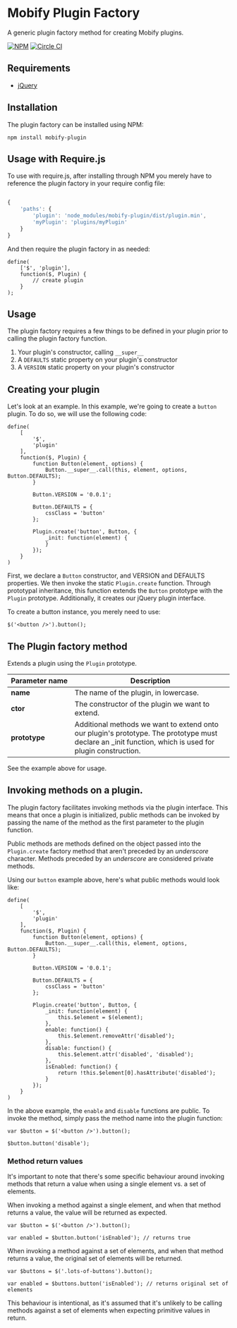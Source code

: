 Mobify Plugin Factory
===

A generic plugin factory method for creating Mobify plugins.

[![NPM](https://nodei.co/npm/mobify-plugin.png?downloads=true&stars=true)](https://nodei.co/npm/mobify-plugin/)
[![Circle CI](https://circleci.com/gh/mobify/plugin/tree/master.png?style=shield&circle-token=9347fa0140425cd2d9098cfcf58f3dfd54ccdca5)](https://circleci.com/gh/mobify/plugin/tree/master)

## Requirements

* [jQuery](https://jquery.com/)

## Installation

The plugin factory can be installed using NPM:

```
npm install mobify-plugin
```

## Usage with Require.js

To use with require.js, after installing through NPM you merely have to reference the plugin factory in your require config file:

```config.js

{
    'paths': {
        'plugin': 'node_modules/mobify-plugin/dist/plugin.min',
        'myPlugin': 'plugins/myPlugin'
    }
}

```

And then require the plugin factory in as needed:

```
define(
    ['$', 'plugin'],
    function($, Plugin) {
        // create plugin
    }
);
```

## Usage

The plugin factory requires a few things to be defined in your plugin prior to calling the plugin factory function.

1. Your plugin's constructor, calling `__super__`
2. A `DEFAULTS` static property on your plugin's constructor
3. A `VERSION` static property on your plugin's constructor


## Creating your plugin


Let's look at an example. In this example, we're going to create a `button` plugin. To do so, we will use the following code:

```
define(
	[
		'$',
		'plugin'
	],
	function($, Plugin) {
		function Button(element, options) {
			Button.__super__.call(this, element, options, Button.DEFAULTS);
		}

		Button.VERSION = '0.0.1';

		Button.DEFAULTS = {
			cssClass = 'button'
		};

		Plugin.create('button', Button, {
			_init: function(element) {
			}
		});
	}
)
```

First, we declare a `Button` constructor, and VERSION and DEFAULTS properties. We then invoke the static `Plugin.create` function. Through prototypal inheritance, this function extends the `Button` prototype with the `Plugin` prototype. Additionally, it creates our jQuery plugin interface.

To create a button instance, you merely need to use:

```
$('<button />').button();
```

## The Plugin factory method

Extends a plugin using the `Plugin` prototype.

| Parameter&nbsp;name | Description |
|----------------|-------------|
| **name** | The name of the plugin, in lowercase. |
| **ctor** | The constructor of the plugin we want to extend. |
| **prototype** | Additional methods we want to extend onto our plugin's prototype. The prototype must declare an _init function, which is used for plugin construction. |

See the example above for usage.

## Invoking methods on a plugin.

The plugin factory facilitates invoking methods via the plugin interface. This means that once a plugin is initialized, public methods can be invoked by passing the name of the method as the first parameter to the plugin function.

Public methods are methods defined on the object passed into the `Plugin.create` factory method that aren't preceded by an *underscore* character. Methods preceded by an *underscore* are considered private methods.

Using our `button` example above, here's what public methods would look like:

```
define(
	[
		'$',
		'plugin'
	],
	function($, Plugin) {
		function Button(element, options) {
			Button.__super__.call(this, element, options, Button.DEFAULTS);
		}

		Button.VERSION = '0.0.1';

		Button.DEFAULTS = {
			cssClass = 'button'
		};

		Plugin.create('button', Button, {
			_init: function(element) {
				this.$element = $(element);
			},
			enable: function() {
				this.$element.removeAttr('disabled');
			},
			disable: function() {
				this.$element.attr('disabled', 'disabled');
			},
			isEnabled: function() {
				return !this.$element[0].hasAttribute('disabled');
			}
		});
	}
)
```

In the above example, the `enable` and `disable` functions are public. To invoke the method, simply pass the method name into the plugin function:

```
var $button = $('<button />').button();

$button.button('disable');
```

### Method return values

It's important to note that there's some specific behaviour around invoking methods that return a value when using a single element vs. a set of elements.

When invoking a method against a single element, and when that method returns a value, the value will be returned as expected.

```
var $button = $('<button />').button();

var enabled = $button.button('isEnabled'); // returns true
```

When invoking a method against a set of elements, and when that method returns a value, the original set of elements will be returned.

```
var $buttons = $('.lots-of-buttons').button();

var enabled = $buttons.button('isEnabled'); // returns original set of elements
```

This behaviour is intentional, as it's assumed that it's unlikely to be calling methods against a set of elements when expecting primitive values in return.
